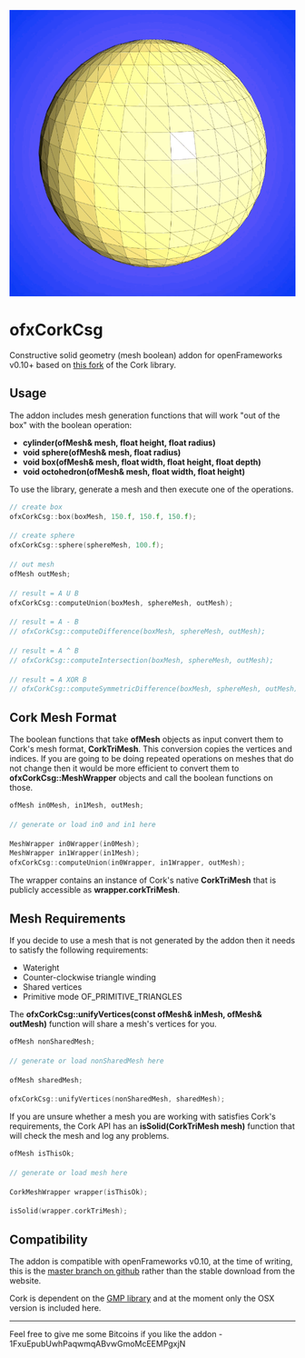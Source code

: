 ![ofxCorkCsg by Neil Mendoza](csg.gif)

# ofxCorkCsg

Constructive solid geometry (mesh boolean) addon for openFrameworks v0.10+ based on [this fork](http://https://github.com/CloudCompare/cork) of the Cork library.

## Usage

The addon includes mesh generation functions that will work "out of the box" with the boolean operation:

* **cylinder(ofMesh& mesh, float height, float radius)**
* **void sphere(ofMesh& mesh, float radius)**
* **void box(ofMesh& mesh, float width, float height, float depth)**
* **void octohedron(ofMesh& mesh, float width, float height)**

To use the library, generate a mesh and then execute one of the operations.

```cpp
// create box
ofxCorkCsg::box(boxMesh, 150.f, 150.f, 150.f);

// create sphere
ofxCorkCsg::sphere(sphereMesh, 100.f);

// out mesh
ofMesh outMesh;

// result = A U B
ofxCorkCsg::computeUnion(boxMesh, sphereMesh, outMesh);

// result = A - B
// ofxCorkCsg::computeDifference(boxMesh, sphereMesh, outMesh);

// result = A ^ B
// ofxCorkCsg::computeIntersection(boxMesh, sphereMesh, outMesh);

// result = A XOR B
// ofxCorkCsg::computeSymmetricDifference(boxMesh, sphereMesh, outMesh);
```

## Cork Mesh Format

The boolean functions that take **ofMesh** objects as input convert them to Cork's mesh format, **CorkTriMesh**. This conversion copies the vertices and indices. If you are going to be doing repeated operations on meshes that do not change then it would be more efficient to convert them to **ofxCorkCsg::MeshWrapper** objects and call the boolean functions on those.

```cpp
ofMesh in0Mesh, in1Mesh, outMesh;

// generate or load in0 and in1 here

MeshWrapper in0Wrapper(in0Mesh);
MeshWrapper in1Wrapper(in1Mesh);
ofxCorkCsg::computeUnion(in0Wrapper, in1Wrapper, outMesh);
```

The wrapper contains an instance of Cork's native **CorkTriMesh** that is publicly accessible as **wrapper.corkTriMesh**.

## Mesh Requirements

If you decide to use a mesh that is not generated by the addon then it needs to satisfy the following requirements:
* Wateright
* Counter-clockwise triangle winding
* Shared vertices
* Primitive mode OF_PRIMITIVE_TRIANGLES

The **ofxCorkCsg::unifyVertices(const ofMesh& inMesh, ofMesh& outMesh)** function will share a mesh's vertices for you.
```cpp
ofMesh nonSharedMesh;

// generate or load nonSharedMesh here

ofMesh sharedMesh;

ofxCorkCsg::unifyVertices(nonSharedMesh, sharedMesh);
```

If you are unsure whether a mesh you are working with satisfies Cork's requirements, the Cork API has an **isSolid(CorkTriMesh mesh)** function that will check the mesh and log any problems.

```cpp
ofMesh isThisOk;

// generate or load mesh here

CorkMeshWrapper wrapper(isThisOk);

isSolid(wrapper.corkTriMesh);
```

## Compatibility
The addon is compatible with openFrameworks v0.10, at the time of writing, this is the [master branch on github](https://github.com/openframeworks/openFrameworks) rather than the stable download from the website.

Cork is dependent on the [GMP library](https://gmplib.org/) and at the moment only the OSX version is included here.

---
Feel free to give me some Bitcoins if you like the addon - 1FxuEpubUwhPaqwmqABvwGmoMcEEMPgxjN
